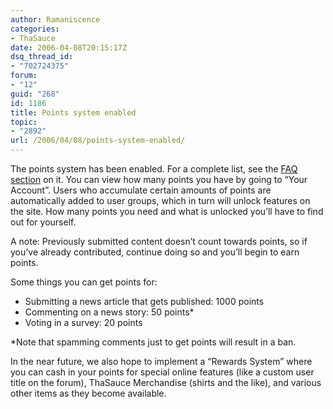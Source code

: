 ```yaml
---
author: Ramaniscence
categories:
- ThaSauce
date: 2006-04-08T20:15:17Z
dsq_thread_id:
- "702724375"
forum:
- "12"
guid: "268"
id: 1186
title: Points system enabled
topic:
- "2892"
url: /2006/04/08/points-system-enabled/
---
```


The points system has been enabled. For a complete list, see the <a href="modules.php?name=FAQ&#038;myfaq=yes&#038;id_cat=8&#038;categories=Points" target="_self">FAQ section</a> on it. You can view how many points you have by going to &#8220;Your Account&#8221;. Users who accumulate certain amounts of points are automatically added to user groups, which in turn will unlock features on the site. How many points you need and what is unlocked you&#8217;ll have to find out for yourself.

<div>
  A note: Previously submitted content doesn&#8217;t count towards points, so if you&#8217;ve already contributed, continue doing so and you&#8217;ll begin to earn points.</p> 
  
  <p>
    Some things you can get points for:
  </p>
</div>



  * Submitting a news article that gets published: 1000 points
  * Commenting on a news story: 50 points*
  * Voting in a survey: 20 points

<div>
  *Note that spamming comments just to get points will result in a ban.
</div>

In the near future, we also hope to implement a &#8220;Rewards System&#8221; where you can cash in your points for special online features (like a custom user title on the forum), ThaSauce Merchandise (shirts and the like), and various other items as they become available.